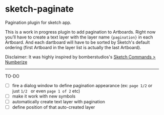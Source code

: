 # sketch-paginate
Pagination plugin for sketch app.

This is a work in progress plugin to add pagination to Artboards. Right now you’ll have to create a text layer with the layer name `{pagination}` in each Artboard. And each dartboard will have to be sorted by Sketch's default ordering (first Artboard in the layer list is actually the last Artboard).

Disclaimer: It was highly inspired by bomberstudios's [Sketch Commands > Numberize](https://github.com/bomberstudios/sketch-commands/tree/master/Sketch%20Commands.sketchplugin/Contents/Sketch/Numberize)

---

TO-DO
- [ ] fire a dialog window to define pagination appearance (ex: `page 1/2` or just `1/2 ` or even `page 1 of 2` etc)
- [ ] make it work with new symbols
- [ ] automatically create text layer with pagination
- [ ] define position of that auto-created layer
